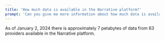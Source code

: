 ```yaml
---
title: 'How much data is available in the Narrative platform?'
prompt: 'Can you give me more information about how much data is available on the Narrative Platform?'
---
```

As of January 2, 2024 there is approximately 7 petabytes of data from 63 providers available in the Narrative platform.
